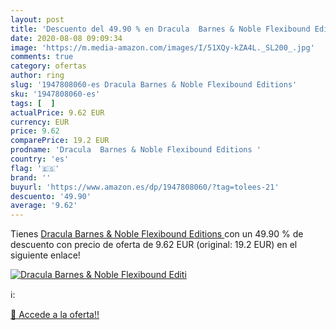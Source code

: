 ```yaml
---
layout: post
title: 'Descuento del 49.90 % en Dracula  Barnes & Noble Flexibound Editi'
date: 2020-08-08 09:09:34
image: 'https://m.media-amazon.com/images/I/51XQy-kZA4L._SL200_.jpg'
comments: true
category: ofertas
author: ring
slug: '1947808060-es Dracula Barnes & Noble Flexibound Editions'
sku: '1947808060-es'
tags: [  ]
actualPrice: 9.62 EUR
currency: EUR
price: 9.62
comparePrice: 19.2 EUR
prodname: 'Dracula  Barnes & Noble Flexibound Editions '
country: 'es'
flag: '🇪🇸'
brand: ''
buyurl: 'https://www.amazon.es/dp/1947808060/?tag=tolees-21'
descuento: '49.90'
average: '9.62'
---
```


Tienes [Dracula  Barnes & Noble Flexibound Editions ](https://www.amazon.es/dp/1947808060/?tag=tolees-21) con un 49.90 % de descuento con precio de oferta de 9.62 EUR (original: 19.2 EUR) en el siguiente enlace!

[![Dracula  Barnes & Noble Flexibound Editi](https://m.media-amazon.com/images/I/51XQy-kZA4L._SL200_.jpg)](https://www.amazon.es/dp/1947808060/?tag=tolees-21)

ℹ️:


[🛒 Accede a la oferta!!](https://www.amazon.es/dp/1947808060/?tag=tolees-21)
